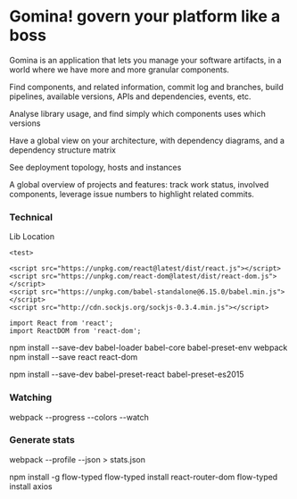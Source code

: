 # Gomina! govern your platform like a boss

Gomina is an application that lets you manage your software artifacts,
in a world where we have more and more granular components. 

Find components, and related information, commit log and branches, 
build pipelines, available versions,
APIs and dependencies, events, etc.   

Analyse library usage, and find simply which components uses which versions

Have a global view on your architecture, with dependency diagrams, 
and a dependency structure matrix 

See deployment topology, hosts and instances

A global overview of projects and features: track work status, involved components,
leverage issue numbers to highlight related commits. 

### Technical
Lib Location

`<test>`

`<script src="https://unpkg.com/react@latest/dist/react.js"></script>`  
`<script src="https://unpkg.com/react-dom@latest/dist/react-dom.js"></script>`  
`<script src="https://unpkg.com/babel-standalone@6.15.0/babel.min.js"></script>`  
`<script src="http://cdn.sockjs.org/sockjs-0.3.4.min.js"></script>`  

    
    
    import React from 'react';
    import ReactDOM from 'react-dom';
    
npm install --save-dev babel-loader babel-core babel-preset-env webpack  
npm install --save react react-dom  

npm install --save-dev babel-preset-react babel-preset-es2015  


### Watching
webpack --progress --colors --watch

### Generate stats
webpack --profile --json > stats.json


npm install -g flow-typed
flow-typed install react-router-dom
flow-typed install axios
